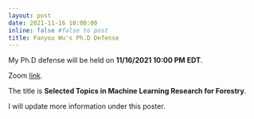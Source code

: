 ```yaml
---
layout: post
date: 2021-11-16 10:00:00
inline: false #false to post
title: Fanyou Wu's Ph.D Defense
---
```


My Ph.D defense will be held on __11/16/2021 10:00 PM EDT__. 

Zoom [link]( https://purdue-edu.zoom.us/j/93203040490).


The title is __Selected Topics in Machine Learning Research for Forestry__.

I will update more information under this poster.
